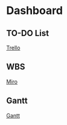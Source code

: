 # Dashboard

## TO-DO List

[Trello](https://trello.com/b/8E7R4Pjz/to-do-list-cyber-aventure)

## WBS

[Miro](https://miro.com/app/board/uXjVPvQpYnA=/?share_link_id=899821446302)

## Gantt

[Gantt](https://drive.google.com/file/d/18hV7f8XbgCHO4_1c4YZ-XNEoLMmUXj_C/view?usp=sharing)
